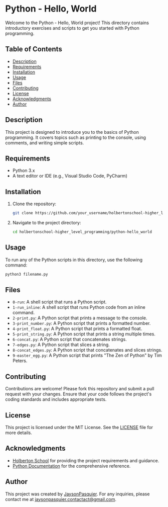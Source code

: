 # Python - Hello, World

Welcome to the Python - Hello, World project! This directory contains introductory exercises and scripts to get you started with Python programming.

## Table of Contents
- [Description](#description)
- [Requirements](#requirements)
- [Installation](#installation)
- [Usage](#usage)
- [Files](#files)
- [Contributing](#contributing)
- [License](#license)
- [Acknowledgments](#acknowledgments)
- [Author](#author)

## Description
This project is designed to introduce you to the basics of Python programming. It covers topics such as printing to the console, using comments, and writing simple scripts.

## Requirements
- Python 3.x
- A text editor or IDE (e.g., Visual Studio Code, PyCharm)

## Installation
1. Clone the repository:
    ```bash
    git clone https://github.com/your_username/holbertonschool-higher_level_programming.git
    ```
2. Navigate to the project directory:
    ```bash
    cd holbertonschool-higher_level_programming/python-hello_world
    ```

## Usage
To run any of the Python scripts in this directory, use the following command:
```bash
python3 filename.py
```

## Files
- `0-run`: A shell script that runs a Python script.
- `1-run_inline`: A shell script that runs Python code from an inline command.
- `2-print.py`: A Python script that prints a message to the console.
- `3-print_number.py`: A Python script that prints a formatted number.
- `4-print_float.py`: A Python script that prints a formatted float.
- `5-print_string.py`: A Python script that prints a string multiple times.
- `6-concat.py`: A Python script that concatenates strings.
- `7-edges.py`: A Python script that slices a string.
- `8-concat_edges.py`: A Python script that concatenates and slices strings.
- `9-easter_egg.py`: A Python script that prints "The Zen of Python" by Tim Peters.

## Contributing
Contributions are welcome! Please fork this repository and submit a pull request with your changes. Ensure that your code follows the project's coding standards and includes appropriate tests.

## License
This project is licensed under the MIT License. See the [LICENSE](../LICENSE) file for more details.

## Acknowledgments
- [Holberton School](https://www.holbertonschool.com/) for providing the project requirements and guidance.
- [Python Documentation](https://docs.python.org/3/) for the comprehensive reference.

## Author
This project was created by [JaysonPasquier](https://github.com/JaysonPasquier).
For any inquiries, please contact me at jaysonpasquier.contactact@gmail.com.
